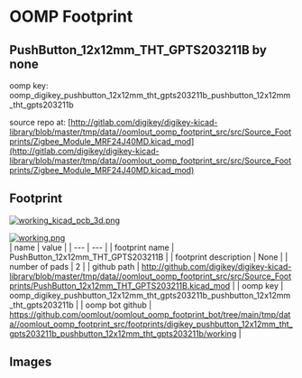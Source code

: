 # OOMP Footprint  
## PushButton_12x12mm_THT_GPTS203211B  by none  
  
oomp key: oomp_digikey_pushbutton_12x12mm_tht_gpts203211b_pushbutton_12x12mm_tht_gpts203211b  
  
source repo at: [http://gitlab.com/digikey/digikey-kicad-library/blob/master/tmp/data//oomlout_oomp_footprint_src/src/Source_Footprints/Zigbee_Module_MRF24J40MD.kicad_mod](http://gitlab.com/digikey/digikey-kicad-library/blob/master/tmp/data//oomlout_oomp_footprint_src/src/Source_Footprints/Zigbee_Module_MRF24J40MD.kicad_mod)  
## Footprint  
  
[![working_kicad_pcb_3d.png](working_kicad_pcb_3d_600.png)](working_kicad_pcb_3d.png)  
  
[![working.png](working_600.png)](working.png)  
| name | value | 
| --- | --- | 
| footprint name | PushButton_12x12mm_THT_GPTS203211B | 
| footprint description | None | 
| number of pads | 2 | 
| github path | http://github.com/digikey/digikey-kicad-library/blob/master/tmp/data//oomlout_oomp_footprint_src/src/Source_Footprints/PushButton_12x12mm_THT_GPTS203211B.kicad_mod | 
| oomp key | oomp_digikey_pushbutton_12x12mm_tht_gpts203211b_pushbutton_12x12mm_tht_gpts203211b | 
| oomp bot github | https://github.com/oomlout/oomlout_oomp_footprint_bot/tree/main/tmp/data//oomlout_oomp_footprint_src/footprints/digikey_pushbutton_12x12mm_tht_gpts203211b_pushbutton_12x12mm_tht_gpts203211b/working | 
## Images  
